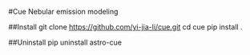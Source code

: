 #Cue
Nebular emission modeling 

##Install
git clone https://github.com/yi-jia-li/cue.git
cd cue
pip install .

##Uninstall
pip uninstall astro-cue
